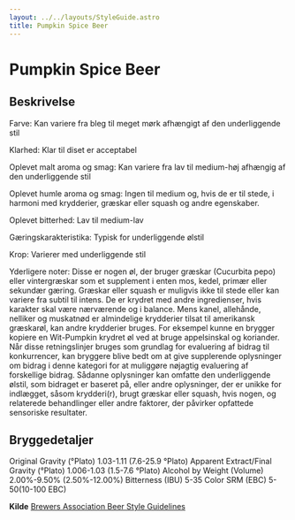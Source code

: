 ```yaml
---
layout: ../../layouts/StyleGuide.astro
title: Pumpkin Spice Beer
---
```

# Pumpkin Spice Beer

## Beskrivelse
Farve: Kan variere fra bleg til meget mørk afhængigt af den underliggende stil

Klarhed: Klar til diset er acceptabel

Oplevet malt aroma og smag: Kan variere fra lav til medium-høj afhængig af den underliggende stil

Oplevet humle aroma og smag: Ingen til medium og, hvis de er til stede, i harmoni med krydderier, græskar eller squash og andre egenskaber.

Oplevet bitterhed: Lav til medium-lav

Gæringskarakteristika: Typisk for underliggende ølstil

Krop: Varierer med underliggende stil

Yderligere noter: Disse er nogen øl, der bruger græskar (Cucurbita pepo) eller vintergræskar som et supplement i enten mos, kedel, primær eller sekundær gæring. Græskar eller squash er muligvis ikke til stede eller kan variere fra subtil til intens. De er krydret med andre ingredienser, hvis karakter skal være nærværende og i balance. Mens kanel, allehånde, nelliker og muskatnød er almindelige krydderier tilsat til amerikansk græskarøl, kan andre krydderier bruges. For eksempel kunne en brygger kopiere en Wit-Pumpkin krydret øl ved at bruge appelsinskal og koriander.						Når disse retningslinjer bruges som grundlag for evaluering af bidrag til konkurrencer, kan bryggere blive bedt om at give supplerende oplysninger om bidrag i denne kategori for at muliggøre nøjagtig evaluering af forskellige bidrag. Sådanne oplysninger kan omfatte den underliggende ølstil, som bidraget er baseret på, eller andre oplysninger, der er unikke for indlægget, såsom krydderi(r), brugt græskar eller squash, hvis nogen, og relaterede behandlinger eller andre faktorer, der påvirker opfattede sensoriske resultater. 




## Bryggedetaljer
Original Gravity (°Plato) 1.03-1.11 (7.6-25.9 °Plato)
Apparent Extract/Final Gravity (°Plato) 1.006-1.03 (1.5-7.6 °Plato)
Alcohol by Weight (Volume) 2.00%-9.50% (2.50%-12.00%)
Bitterness (IBU) 5-35
Color SRM (EBC) 5-50(10-100 EBC)					



**Kilde**
[Brewers Association Beer Style Guidelines](https://www.brewersassociation.org/)

